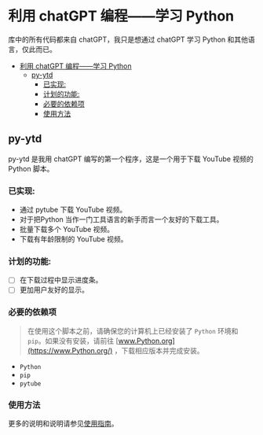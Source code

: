 # 利用 chatGPT 编程——学习 Python
 库中的所有代码都来自 chatGPT，我只是想通过 chatGPT 学习 Python 和其他语言，仅此而已。

- [利用 chatGPT 编程——学习 Python](#利用-chatgpt-编程学习-python)
  - [py-ytd](#py-ytd)
    - [已实现:](#已实现)
    - [计划的功能:](#计划的功能)
    - [必要的依赖项](#必要的依赖项)
    - [使用方法](#使用方法)

## py-ytd 
 py-ytd 是我用 chatGPT 编写的第一个程序，这是一个用于下载 YouTube 视频的 Python 脚本。

### 已实现:
 - 通过 pytube 下载 YouTube 视频。
 - 对于把Python 当作一门工具语言的新手而言一个友好的下载工具。
 - 批量下载多个 YouTube 视频。
 - 下载有年龄限制的 YouTube 视频。

### 计划的功能:
- [ ] 在下载过程中显示进度条。
- [ ] 更加用户友好的显示。

### 必要的依赖项

> 在使用这个脚本之前，请确保您的计算机上已经安装了 `Python` 环境和 `pip`。如果没有安装，请前往 [www.Python.org](https://www.Python.org/) ，下载相应版本并完成安装。

- `Python`
- `pip`
- `pytube`

### 使用方法

更多的说明和说明请参见[使用指南](Guide.md)。